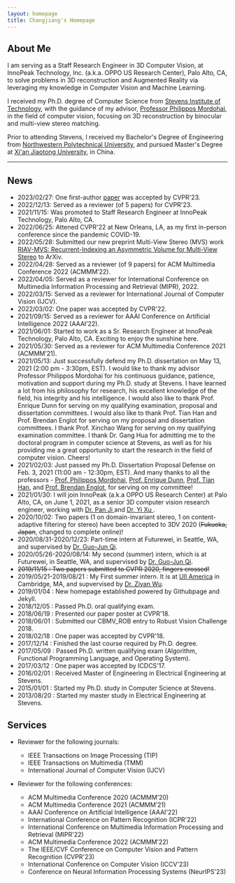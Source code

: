 ```yaml
---
layout: homepage 
title: Changjiang's Homepage
---
```



## About Me

I am serving as a Staff Research Engineer in 3D Computer Vision, at InnoPeak Technology, Inc. (a.k.a. OPPO US Research Center), Palo Alto, CA, to solve problems in 3D reconstruction and Augmented Reality via leveraging my knowledge in Computer Vision and Machine Learning.

I received my Ph.D. degree of Computer Science from <a href = "http://www.stevens.edu" target = "_blank"> 
Stevens Institute of Technology</a>, with the guidance of my advisor, <a href = "https://mordohai.github.io/" target = "_blank"> 
Professor Philippos Mordohai, </a> in the field of computer vision, focusing on 3D reconstruction by binocular and multi-view stereo matching.

Prior to attending Stevens, I received my Bachelor's Degree of Engineering from 
<a href = "http://en.nwpu.edu.cn/" target = "_blank"> Northwestern Polytechnical University</a>, 
and pursued Master's Degree at <a href = "http://en.xjtu.edu.cn/" target = "_blank"> Xi'an Jiaotong University</a>, 
in China.

---


## News
- 2023/02/27: One first-author [paper](https://arxiv.org/pdf/2205.14320.pdf) was accepted by CVPR'23.
- 2022/12/13: Served as a reviewer (of 5 papers) for CVPR'23.
- 2021/11/15: Was promoted to Staff Research Engineer at InnoPeak Technology, Palo Alto, CA.
- 2022/06/25: Attened CVPR'22 at New Orleans, LA, as my first in-person conference since the pandemic COVID-19.
- 2022/05/28: Submitted our new preprint Multi-View Stereo (MVS) work [RIAV-MVS: Recurrent-Indexing an Asymmetric Volume for Multi-View Stereo](https://arxiv.org/abs/2205.14320?context=cs) to ArXiv.
- 2022/04/28: Served as a reviewer (of 9 papers) for ACM Multimedia Conference 2022 (ACMMM’22).
- 2022/04/05: Served as a reviewer for International Conference on Multimedia Information Processing and Retrieval (MIPR), 2022.
- 2022/03/15: Served as a reviewer for International Journal of Computer Vision (IJCV).
- 2022/03/02: One paper was accepted by CVPR'22.
- 2021/09/15: Served as a reviewer for AAAI Conference on Artificial Intelligence 2022 (AAAI’22).
- 2021/06/01: Started to work as a Sr. Research Engineer at InnoPeak Technology, Palo Alto, CA. Exciting to enjoy the sunshine here.
- 2021/05/30: Served as a reviewer for ACM Multimedia Conference 2021 (ACMMM’21).
- 2021/05/13: Just successfully defend my Ph.D. dissertation on May 13, 2021 (2:00 pm - 3:30pm, EST). I would like to thank my advisor 
Professor Philippos Mordohai for his continuous guidance, patience, motivation and support during my Ph.D. study at Stevens. I have learned 
a lot from his philosophy for research, his excellent knowledge of the field, his integrity and his intelligence. I would also like to 
thank Prof. Enrique Dunn for serving on my qualifying examination, proposal and dissertation committees. I would also like to thank Prof. Tian Han and
Prof. Brendan Englot for serving on my proposal and dissertation committees. I thank Prof. Xinchao Wang for serving on my qualifying examination committee. 
I thank Dr. Gang Hua for admitting me to the doctoral program in computer science at Stevens, as well as for his providing me a great opportunity 
to start the research in the field of computer vision. Cheers!
- 2021/02/03: Just passed my Ph.D. Dissertation Proposal Defense on Feb. 3, 2021 (11:00 am - 12:30pm, EST). And many thanks to all the professors - 
<a href = "https://scholar.google.com/citations?hl=en&user=540aJY8AAAAJ" target = "_blank"> Prof. Philippos Mordohai</a>,
<a href = "https://scholar.google.com/citations?user=eEOX_EoAAAAJ&hl=en" target = "_blank"> Prof. Enrique Dunn</a>, 
<a href = "https://scholar.google.com/citations?hl=en&user=Qtvu5t4AAAAJ" target = "_blank"> Prof. Tian Han</a>, and
<a href = "https://scholar.google.com/citations?hl=en&user=Nd6tX_kAAAAJ" target = "_blank"> Prof. Brendan Englot</a>, for serving on my committee!
- 2021/01/30: I will join InnoPeak (a.k.a OPPO US Research Center) at Palo Alto, CA, on June 1, 2021, as a senior 3D computer vision research engineer, working with <a href = "https://scholar.google.com/citations?user=8twuSywAAAAJ&hl=en" target = "_blank"> Dr. Pan Ji </a> and <a href = "https://www.linkedin.com/in/yi-xu-42654823/" target = "_blank"> Dr. Yi Xu </a>.
- 2020/10/02: Two papers (1 on domain-invariant stereo, 1 on content-adaptive filtering for stereo) have been accepted to 3DV 2020 (~~Fukuoka, Japan~~, changed to complete online)!
- 2020/08/31-2020/12/23: Part-time intern at Futurewei, in Seattle, WA, and supervised by 
<a href = "https://scholar.google.com/citations?user=Nut-uvoAAAAJ&hl=en" target = "_blank"> Dr. Guo-Jun Qi</a>.
- 2020/05/26-2020/08/14: My second (summer) intern, which is at Futurewei, in Seattle, WA, and supervised by <a href = "https://scholar.google.com/citations?user=Nut-uvoAAAAJ&hl=en" target = "_blank"> Dr. Guo-Jun Qi</a>.
- ~~2019/11/15 : Two papers submitted to CVPR 2020, fingers crossed!~~
- 2019/05/21-2019/08/21 : My First summer intern. It is at <a href = "https://www.linkedin.com/company/uii-america-inc/" target = "_blank"> UII America</a> in Cambridge, MA, and supvervised by <a href = "http://wuziyan.com/" target = "_blank"> Dr. Ziyan Wu</a>.
- 2019/01/04 : New homepage established powered by Githubpage and Jekyll.
- 2018/12/05 : Passed Ph.D. oral qualifying exam.
- 2018/06/19 : Presented our paper poster at CVPR'18.
- 2018/06/01 : Submitted our CBMV_ROB entry to Robust Vision Challenge 2018.
- 2018/02/18 : One paper was accepted by CVPR'18.
- 2017/12/14 : Finished the last course required by Ph.D. degree.
- 2017/05/09 : Passed Ph.D. written qualifying exam (Algorithm, Functional Programming Language, and Operating System).
- 2017/03/12 : One paper was accepted by ICDCS'17.
- 2016/02/01 : Received Master of Engineering in Electrical Engineering at Stevens.
- 2015/01/01 : Started my Ph.D. study in Computer Science at Stevens.
- 2013/08/20 : Started my master study in Electrical Engineering at Stevens.

## Services
- Reviewer for the following journals:  
  - IEEE Transactions on Image Processing (TIP)
  - IEEE Transactions on Multimedia (TMM)
  - International Journal of Computer Vision (IJCV)

- Reviewer for the following conferences:
  - ACM Multimedia Conference 2020 (ACMMM’20)
  - ACM Multimedia Conference 2021 (ACMMM’21)
  - AAAI Conference on Artificial Intelligence (AAAI'22)
  - International Conference on Pattern Recognition (ICPR'22)
  - International Conference on Multimedia Information Processing and Retrieval (MIPR'22)
  - ACM Multimedia Conference 2022 (ACMMM’22)
  - The IEEE/CVF Conference on Computer Vision and Pattern Recognition (CVPR'23)
  - International Conference on Computer Vision (ICCV'23)
  - Conference on Neural Information Processing Systems (NeurIPS'23)


